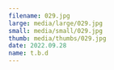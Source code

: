 ```yaml
---
filename: 029.jpg
large: media/large/029.jpg
small: media/small/029.jpg
thumb: media/thumbs/029.jpg
date: 2022.09.28
name: t.b.d
---
```

